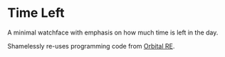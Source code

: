 # Time Left

A minimal watchface with emphasis on how much time is left in the day.

Shamelessly re-uses programming code from [Orbital RE](https://github.com/less-ly/orbital_re).
